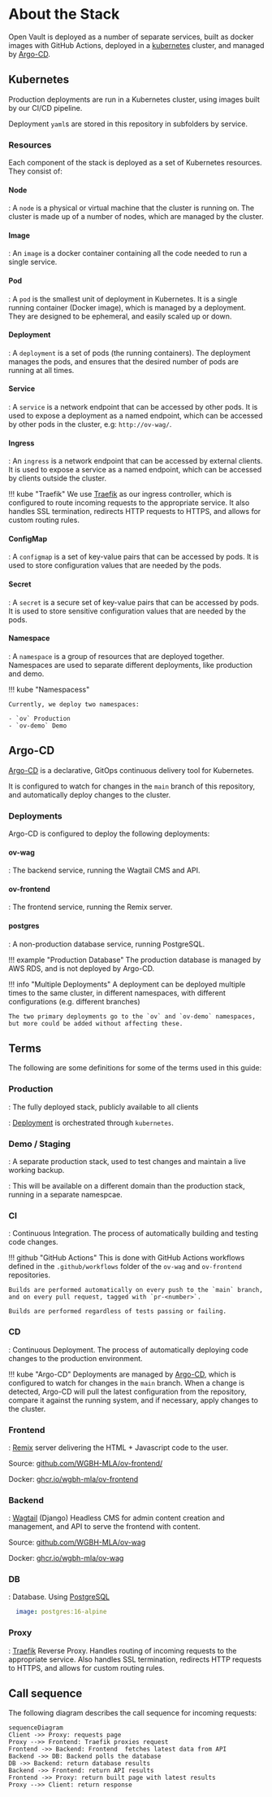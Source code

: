 # About the Stack

Open Vault is deployed as a number of separate services, built as docker images with GitHub Actions, deployed in a [kubernetes](#kubernetes) cluster, and managed by [Argo-CD](#argo-cd).

## Kubernetes

Production deployments are run in a Kubernetes cluster, using images built by our CI/CD pipeline. 

Deployment `yaml`s are stored in this repository in subfolders by service.

### Resources
Each component of the stack is deployed as a set of Kubernetes resources. They consist of:

#### Node
: A `node` is a physical or virtual machine that the cluster is running on. The cluster is made up of a number of nodes, which are managed by the cluster.

#### Image

: An `image` is a docker container containing all the code needed to run a single service.

#### Pod
: A `pod` is the smallest unit of deployment in Kubernetes. It is a single running container (Docker image), which is managed by a deployment. They are designed to be ephemeral, and easily scaled up or down.

#### Deployment
: A `deployment` is a set of pods (the running containers). The deployment manages the pods, and ensures that the desired number of pods are running at all times.

#### Service
: A `service` is a network endpoint that can be accessed by other pods. It is used to expose a deployment as a named endpoint, which can be accessed by other pods in the cluster, e.g: `http://ov-wag/`.

#### Ingress
: An `ingress` is a network endpoint that can be accessed by external clients. It is used to expose a service as a named endpoint, which can be accessed by clients outside the cluster.

!!! kube "Traefik"
    We use [Traefik](https://traefik.io/solutions/kubernetes-ingress/) as our ingress controller, which is configured to route incoming requests to the appropriate service. It also handles SSL termination, redirects HTTP requests to HTTPS, and allows for custom routing rules.

#### ConfigMap
: A `configmap` is a set of key-value pairs that can be accessed by pods. It is used to store configuration values that are needed by the pods.

#### Secret
: A `secret` is a secure set of key-value pairs that can be accessed by pods. It is used to store sensitive configuration values that are needed by the pods.

#### Namespace

: A `namespace` is a group of resources that are deployed together. Namespaces are used to separate different deployments, like production and demo.

!!! kube "Namespacess"

    Currently, we deploy two namespaces:

    - `ov` Production
    - `ov-demo` Demo

## Argo-CD
[Argo-CD](https://argo-cd.readthedocs.io/en/stable/) is a declarative, GitOps continuous delivery tool for Kubernetes. 

It is configured to watch for changes in the `main` branch of this repository, and automatically deploy changes to the cluster.

### Deployments
Argo-CD is configured to deploy the following deployments:

#### ov-wag
: The backend service, running the Wagtail CMS and API.

#### ov-frontend
: The frontend service, running the Remix server.

#### postgres
: A non-production database service, running PostgreSQL.

!!! example "Production Database"
    The production database is managed by AWS RDS, and is not deployed by Argo-CD.

!!! info "Multiple Deployments"
    A deployment can be deployed multiple times to the same cluster, in different namespaces, with different configurations (e.g. different branches)
    
    The two primary deployments go to the `ov` and `ov-demo` namespaces, but more could be added without affecting these.

## Terms 
The following are some definitions for some of the terms used in this guide:

### Production
: The fully deployed stack, publicly available to all clients

 : [Deployment](deploy.md) is orchestrated through `kubernetes`.

### Demo / Staging

: A separate production stack, used to test changes and maintain a live working backup.

: This will be available on a different domain than the production stack, running in a separate namespcae.

### CI
: Continuous Integration. The process of automatically building and testing code changes. 

!!! github "GitHub Actions"
    This is done with GitHub Actions workflows defined in the `.github/workflows` folder of the `ov-wag` and `ov-frontend` repositories.

    Builds are performed automatically on every push to the `main` branch, and on every pull request, tagged with `pr-<number>`.

    Builds are performed regardless of tests passing or failing.

### CD

: Continuous Deployment. The process of automatically deploying code changes to the production environment.

!!! kube "Argo-CD"
    Deployments are managed by [Argo-CD](https://argoproj.github.io/argo-cd/), which is configured to watch for changes in the  `main` branch. When a change is detected, Argo-CD will pull the latest configuration from the repository, compare it against the running system, and if necessary, apply changes to the cluster.

### Frontend

: [Remix](https://remix.run/) server delivering the HTML + Javascript code to the user. 

Source: [github.com/WGBH-MLA/ov-frontend/](https://github.com/WGBH-MLA/ov-frontend/)

Docker: [ghcr.io/wgbh-mla/ov-frontend](https://github.com/WGBH-MLA/ov-frontend/pkgs/container/ov-frontend)

### Backend

: [Wagtail](https://wagtail.org/) (Django) Headless CMS for admin content creation and management, and API to serve the frontend with content.

Source: [github.com/WGBH-MLA/ov-wag](https://github.com/WGBH-MLA/ov-wag)

Docker: [ghcr.io/wgbh-mla/ov-wag](https://github.com/WGBH-MLA/ov-frontend/pkgs/container/ov-wag)

### DB

: Database. Using [PostgreSQL](https://www.postgresql.org/)

```yml title="Database image"
  image: postgres:16-alpine
```
### Proxy

: [Traefik](https://traefik.io/solutions/kubernetes-ingress/) Reverse Proxy. Handles routing of incoming requests to the appropriate service. Also handles SSL termination, redirects HTTP requests to HTTPS, and allows for custom routing rules.


## Call sequence

The following diagram describes the call sequence for incoming requests:

```mermaid
sequenceDiagram
Client ->> Proxy: requests page
Proxy -->> Frontend: Traefik proxies request
Frontend ->> Backend: Frontend  fetches latest data from API
Backend ->> DB: Backend polls the database
DB ->> Backend: return database results
Backend ->> Frontend: return API results
Frontend ->> Proxy: return built page with latest results
Proxy -->> Client: return response
```
